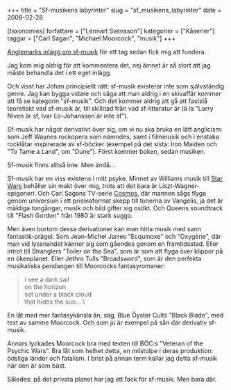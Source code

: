 +++
title = "Sf-musikens labyrinter"
slug = "sf_musikens_labyrinter"
date = 2008-02-28

[taxonomies]
forfattare = ["Lennart Svensson"]
kategorier = ["Kåserier"]
taggar = ["Carl Sagan", "Michael Moorcock", "musik"]
+++

[Anglemarks inlägg om sf-musik](./blogg/det_finns_inget_som_heter_science_fiction_musik/index.md) för ett tag sedan fick mig att fundera.

Jag kom mig aldrig för att kommentera det, nej ämnet är så stort att jag
måste behandla det i ett eget inlägg.

Och visst har Johan principiellt rätt: sf-musik existerar inte som
självständig genre. Jag kan bygga vidare och säga att man aldrig i en
skivaffär kommer att få se kategorin "sf-musik". Och det kommer aldrig att gå
att fastslå teoretiskt vad sf-musik är, till skillnad från vad sf-litteratur
är (à la "Larry Niven är sf, Ivar Lo-Johansson är inte sf").

Sf-musik har något derivativt över sig, om vi nu ska bruka en lätt anglicism:
som Jeff Waynes rockopera som nämndes, samt i filmmusik och i enstaka
rocklåtar inspirerade av sf-böcker (exempel på det sista: Iron Maiden och "To
Tame a Land", om "Dune"). Först kommer boken, sedan musiken.

Sf-musik finns alltså inte. Men ändå…

Sf-musik har en viss existens i mitt psyke. Minnet av Williams musik till
[Star Wars](http://imdb.com/title/tt0076759) behåller sin makt över mig,
trots att det bara är Liszt-Wagner-epigoneri. Och Carl Sagans TV-serie
[Cosmos](http://imdb.com/title/tt0081846), där mannen sågs flyga genom
universum i ett prismaformat skepp till tonerna av Vangelis, ja det är
mäktiga tongångar, musik och bild gifter sig osökt. Och Queens soundtrack
till "Flash Gordon" från 1980 är stark suggo.

Men även bortom dessa derivationer kan man hitta musik med sann
fantastik-prägel. Som Jean-Michel Jarres "Ecquinoxe" och "Oxygène", där man
vid lyssnandet känner sig som gåendes genom en framtidsstad. Eller introt
till Stranglers "Toiler on the Sea", som är som att flyga över klippor på en
ökenplanet. Eller Jethro Tulls "Broadsword", som är den perfekta musikaliska
pendangen till Moorcocks fantasyromaner:

> I see a dark sail \
> on the horizon \
> set under a black cloud \
> that hides the sun… \

En låt med mer fantasykänsla än, säg, Blue Öyster Cults "Black Blade", med
text av samme Moorcock. Och som ju är exempel på sån där derivativ sf-musik.

Annars lyckades Moorcock bra med texten till BÖC:s "Veteran of the Psychic
Wars". Bra låt som helhet detta, en milstolpe i deras produktion: ödsliga
länder och fatalism. I brist på annan term kallar jag detta sf-musik när den
är som bäst.

Således: på det privata planet har jag ett fack för sf-musik. Men bara där.
